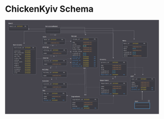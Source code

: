 # ChickenKyiv Schema

![](https://raw.githubusercontent.com/ChickenKyiv/creative/master/Recipe-ChickenKyiv-Release%231%20Schema%20%20%20SqlDBM.png)

